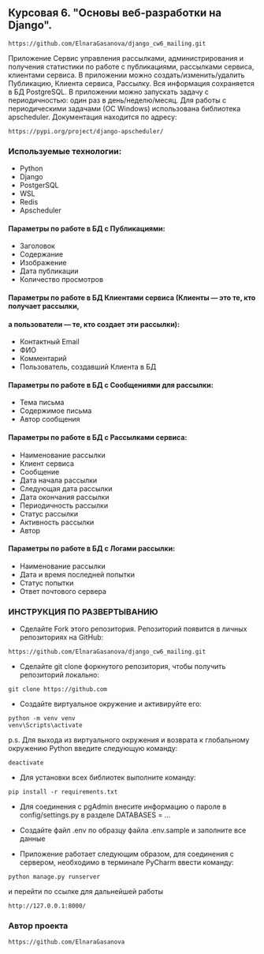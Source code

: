 ## Курсовая 6. "Основы веб-разработки на Django".
```
https://github.com/ElnaraGasanova/django_cw6_mailing.git
```
Приложение Cервис управления рассылками, администрирования и получения статистики по работе с публикациями,
рассылками сервиса, клиентами сервиса.
В приложении можно создать/изменить/удалить Публикацию, Клиента сервиса, Рассылку.
Вся информация сохраняется в БД PostgreSQL. В приложении можно запускать задачу с периодичностью:
один раз в день/неделю/месяц. Для работы с периодическими задачами (ОС Windows) использована библиотека apscheduler.
Документация находится по адресу:
```commandline
https://pypi.org/project/django-apscheduler/
```

### Используемые технологии:
* Python
* Django
* PostgerSQL
* WSL
* Redis
* Apscheduler

#### Параметры по работе в БД с Публикациями:
* Заголовок
* Содержание
* Изображение
* Дата публикации
* Количество просмотров

#### Параметры по работе в БД Клиентами сервиса (Клиенты — это те, кто получает рассылки,
#### а пользователи — те, кто создает эти рассылки):
* Контактный Email
* ФИО
* Комментарий
* Пользователь, создавший Клиента в БД

#### Параметры по работе в БД с Сообщениями для рассылки:
* Тема письма
* Содержимое письма
* Автор сообщения

#### Параметры по работе в БД с Рассылками сервиса:
* Наименование рассылки
* Клиент сервиса
* Сообщение
* Дата начала рассылки
* Следующая дата рассылки
* Дата окончания рассылки
* Периодичность рассылки
* Статус рассылки
* Активность рассылки
* Автор

#### Параметры по работе в БД с Логами рассылки:
* Наименование рассылки
* Дата и время последней попытки
* Статус попытки
* Ответ почтового сервера

### ИНСТРУКЦИЯ ПО РАЗВЕРТЫВАНИЮ
* Сделайте Fork этого репозитория. Репозиторий появится
в личных репозиториях на GitHub:
```
https://github.com/ElnaraGasanova/django_cw6_mailing.git
```
* Сделайте git clone форкнутого репозитория, чтобы получить
репозиторий локально:
```
git clone https://github.com
```
* Создайте виртуальное окружение и активируйте его:
```
python -m venv venv
venv\Scripts\activate
```
p.s. Для выхода из виртуального окружения и возврата к глобальному
окружению Python введите следующую команду:
```
deactivate
```
* Для установки всех библиотек выполните команду:
```
pip install -r requirements.txt
```
* Для соединения с pgAdmin внесите информацию о пароле в config/settings.py в 
разделе DATABASES = ...

* Создайте файл .env по образцу файла .env.sample и заполните все данные

* Приложение работает следующим образом, для соединения с сервером,
необходимо в терминале PyCharm ввести команду:
```
python manage.py runserver
```
и перейти по ссылке для дальнейшей работы
```
http://127.0.0.1:8000/
```
### Автор проекта
```
https://github.com/ElnaraGasanova
```